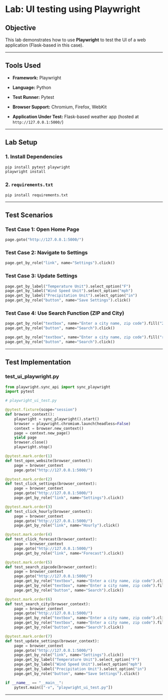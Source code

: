# Lab: UI testing using Playwright 

## Objective

This lab demonstrates how to use **Playwright** to test the UI of a web application (Flask-based in this case). 

----------

## Tools Used

-   **Framework:** Playwright
    
-   **Language:** Python
    
-   **Test Runner:** Pytest
    
-   **Browser Support:** Chromium, Firefox, WebKit
    
-   **Application Under Test:** Flask-based weather app (hosted at `http://127.0.0.1:5000/`)
    

----------

## Lab Setup

### 1. Install Dependencies

```bash
pip install pytest playwright
playwright install

```

### 2. `requirements.txt`

```
pip install requirements.txt

```

----------

## Test Scenarios

### Test Case 1: Open Home Page

```python
page.goto("http://127.0.0.1:5000/")

```

### Test Case 2: Navigate to Settings

```python
page.get_by_role("link", name="Settings").click()

```

### Test Case 3: Update Settings

```python
page.get_by_label("Temperature Unit").select_option("F")
page.get_by_label("Wind Speed Unit").select_option("mph")
page.get_by_label("Precipitation Unit").select_option("in")
page.get_by_role("button", name="Save Settings").click()

```

### Test Case 4: Use Search Function (ZIP and City)

```python
page.get_by_role("textbox", name="Enter a city name, zip code").fill("27587")
page.get_by_role("button", name="Search").click()

page.get_by_role("textbox", name="Enter a city name, zip code").fill("raleigh, nc")
page.get_by_role("button", name="Search").click()

```

----------

## Test Implementation

### test_ui_playwright.py

```python
from playwright.sync_api import sync_playwright
import pytest

# playwright_ui_test.py

@pytest.fixture(scope="session")
def browser_context():
    playwright = sync_playwright().start()
    browser = playwright.chromium.launch(headless=False)
    context = browser.new_context()
    page = context.new_page()
    yield page
    browser.close()
    playwright.stop()

@pytest.mark.order(1)
def test_open_website(browser_context):
    page = browser_context
    page.goto("http://127.0.0.1:5000/")

@pytest.mark.order(2)
def test_click_settings(browser_context):
    page = browser_context
    page.goto("http://127.0.0.1:5000/")
    page.get_by_role("link", name="Settings").click()

@pytest.mark.order(3)
def test_click_hourly(browser_context):
    page = browser_context
    page.goto("http://127.0.0.1:5000/")
    page.get_by_role("link", name="Hourly").click()

@pytest.mark.order(4)
def test_click_forecast(browser_context):
    page = browser_context
    page.goto("http://127.0.0.1:5000/")
    page.get_by_role("link", name="Forecast").click()

@pytest.mark.order(5)
def test_search_zipcode(browser_context):
    page = browser_context
    page.goto("http://127.0.0.1:5000/")
    page.get_by_role("textbox", name="Enter a city name, zip code").click()
    page.get_by_role("textbox", name="Enter a city name, zip code").fill("27587")
    page.get_by_role("button", name="Search").click()

@pytest.mark.order(6)
def test_search_city(browser_context):
    page = browser_context
    page.goto("http://127.0.0.1:5000/")
    page.get_by_role("textbox", name="Enter a city name, zip code").click()
    page.get_by_role("textbox", name="Enter a city name, zip code").fill("raleigh, nc")
    page.get_by_role("button", name="Search").click()

@pytest.mark.order(7)
def test_update_settings(browser_context):
    page = browser_context
    page.goto("http://127.0.0.1:5000/")
    page.get_by_role("link", name="Settings").click()
    page.get_by_label("Temperature Unit").select_option("F")
    page.get_by_label("Wind Speed Unit").select_option("mph")
    page.get_by_label("Precipitation Unit").select_option("in")
    page.get_by_role("button", name="Save Settings").click()

if __name__ == "__main__":
    pytest.main(["-v", "playwright_ui_test.py"])

```
----------

